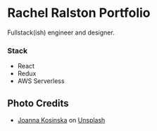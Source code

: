 # Rachel Ralston Portfolio

Fullstack(ish) engineer and designer.

### Stack
- React
- Redux
- AWS Serverless


## Photo Credits
- [Joanna Kosinska](https://unsplash.com/@joannakosinska) on [Unsplash](https://unsplash.com/photos/1_CMoFsPfso)
